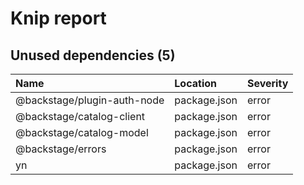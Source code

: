 # Knip report

## Unused dependencies (5)

| Name                        | Location     | Severity |
| :-------------------------- | :----------- | :------- |
| @backstage/plugin-auth-node | package.json | error    |
| @backstage/catalog-client   | package.json | error    |
| @backstage/catalog-model    | package.json | error    |
| @backstage/errors           | package.json | error    |
| yn                          | package.json | error    |
